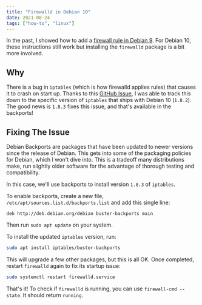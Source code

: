 ```yaml
---
title: "Firewalld in Debian 10"
date: 2021-08-24
tags: ["how-to", "linux"]
---
```


In the past, I showed how to add a [firewall rule in Debian
9](/2017/adding-a-firewall-rule-to-debian-9).  For Debian 10, these instructions
still work but installing the `firewalld` package is a bit more involved.

## Why

There is a bug in `iptables` (which is how firewalld applies rules) that causes
it to crash on start up.  Thanks to this [GitHub
Issue](https://github.com/saltstack/salt/issues/55110#issuecomment-546735717), I
was able to track this down to the specific version of `iptables` that ships
with Debian 10 (`1.8.2`).  The good news is `1.8.3` fixes this issue, and that's
available in the backports!

## Fixing The Issue

Debian Backports are packages that have been updated to newer versions since the
release of Debian.  This gets into some of the packaging policies for Debian,
which I won't dive into.  This is a tradeoff many distributions make, run
slightly older software for the advantage of thorough testing and
compatibility.

In this case, we'll use backports to install version `1.8.3` of `iptables`.

To enable backports, create a new file, `/etc/apt/sources.list.d/backports.list`
and add this single line:

```text
deb http://deb.debian.org/debian buster-backports main
```

Then run `sudo apt update` on your system.

To install the updated `iptables` version, run:

```bash
sudo apt install iptables/buster-backports
```

This will upgrade a few other packages, but this is all OK.  Once completed,
restart `firewalld` again to fix its startup issue:

```bash
sudo systemctl restart firewalld.service
```

That's it!  To check if `firewalld` is running, you can use `firewall-cmd
--state`.  It should return `running`.
